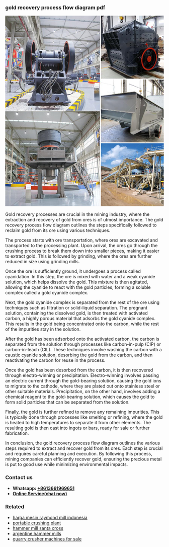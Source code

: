 <h3>gold recovery process flow diagram pdf</h3><img src='1708589536.jpg' alt=''><p>Gold recovery processes are crucial in the mining industry, where the extraction and recovery of gold from ores is of utmost importance. The gold recovery process flow diagram outlines the steps specifically followed to reclaim gold from its ore using various techniques.</p><p>The process starts with ore transportation, where ores are excavated and transported to the processing plant. Upon arrival, the ores go through the crushing process to break them down into smaller pieces, making it easier to extract gold. This is followed by grinding, where the ores are further reduced in size using grinding mills.</p><p>Once the ore is sufficiently ground, it undergoes a process called cyanidation. In this step, the ore is mixed with water and a weak cyanide solution, which helps dissolve the gold. This mixture is then agitated, allowing the cyanide to react with the gold particles, forming a soluble complex called a gold cyanide complex.</p><p>Next, the gold cyanide complex is separated from the rest of the ore using techniques such as filtration or solid-liquid separation. The pregnant solution, containing the dissolved gold, is then treated with activated carbon, a highly porous material that adsorbs the gold cyanide complex. This results in the gold being concentrated onto the carbon, while the rest of the impurities stay in the solution.</p><p>After the gold has been adsorbed onto the activated carbon, the carbon is separated from the solution through processes like carbon-in-pulp (CIP) or carbon-in-leach (CIL). These techniques involve washing the carbon with a caustic cyanide solution, desorbing the gold from the carbon, and then reactivating the carbon for reuse in the process.</p><p>Once the gold has been desorbed from the carbon, it is then recovered through electro-winning or precipitation. Electro-winning involves passing an electric current through the gold-bearing solution, causing the gold ions to migrate to the cathode, where they are plated out onto stainless steel or other suitable materials. Precipitation, on the other hand, involves adding a chemical reagent to the gold-bearing solution, which causes the gold to form solid particles that can be separated from the solution.</p><p>Finally, the gold is further refined to remove any remaining impurities. This is typically done through processes like smelting or refining, where the gold is heated to high temperatures to separate it from other elements. The resulting gold is then cast into ingots or bars, ready for sale or further fabrication.</p><p>In conclusion, the gold recovery process flow diagram outlines the various steps required to extract and recover gold from its ores. Each step is crucial and requires careful planning and execution. By following this process, mining companies can efficiently recover gold, ensuring the precious metal is put to good use while minimizing environmental impacts.</p><h3>Contact us</h3><ul><li><strong>Whatsapp:&nbsp;<a href="https://wa.me/8613661969651">+8613661969651</a></strong></li><li><a href="https://swt.shibang-china.com/?git&amp;zhl&amp;gold recovery process flow diagram pdf"><strong>Online Service(chat now)</strong></a></li></ul><h3>Related</h3><ul><li><a href='harga mesin raymond mill indonesia.md'>harga mesin raymond mill indonesia</a></li><li><a href='portable crushing plant.md'>portable crushing plant</a></li><li><a href='hammer mill santa cross.md'>hammer mill santa cross</a></li><li><a href='argentine hammer mills.md'>argentine hammer mills</a></li><li><a href='quarry crusher machines for sale.md'>quarry crusher machines for sale</a></li></ul>